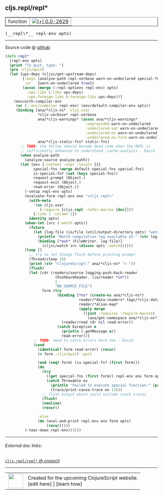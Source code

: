 ## cljs.repl/repl\*



 <table border="1">
<tr>
<td>function</td>
<td><a href="https://github.com/cljsinfo/cljs-api-docs/tree/0.0-2629"><img valign="middle" alt="[+] 0.0-2629" title="Added in 0.0-2629" src="https://img.shields.io/badge/+-0.0--2629-lightgrey.svg"></a> </td>
</tr>
</table>


 <samp>
(__repl\*__ repl-env opts)<br>
</samp>

---







Source code @ [github](https://github.com/clojure/clojurescript/blob/r2850/src/clj/cljs/repl.clj#L528-L611):

```clj
(defn repl*
  [repl-env opts]
  (print "To quit, type: ")
  (prn :cljs/quit)
  (let [ups-deps (cljsc/get-upstream-deps)
        {:keys [analyze-path repl-verbose warn-on-undeclared special-fns static-fns] :as opts
         :or   {warn-on-undeclared true}}
        (assoc (merge (-repl-options repl-env) opts)
          :ups-libs (:libs ups-deps)
          :ups-foreign-libs (:foreign-libs ups-deps))]
    (env/with-compiler-env
     (or (::env/compiler repl-env) (env/default-compiler-env opts))
     (binding [ana/*cljs-ns* 'cljs.user
               *cljs-verbose* repl-verbose
               ana/*cljs-warnings* (assoc ana/*cljs-warnings*
                                     :unprovided warn-on-undeclared
                                     :undeclared-var warn-on-undeclared
                                     :undeclared-ns warn-on-undeclared
                                     :undeclared-ns-form warn-on-undeclared)
               ana/*cljs-static-fns* static-fns]
       ;; TODO: the follow should become dead code when the REPL is
       ;; sufficiently enhanced to understand :cache-analysis - David
       (when analyze-path
         (analyze-source analyze-path))
       (let [env {:context :expr :locals {}}
             special-fns (merge default-special-fns special-fns)
             is-special-fn? (set (keys special-fns))
             request-prompt (Object.)
             request-exit (Object.)
             read-error (Object.)]
         (-setup repl-env opts)
         (evaluate-form repl-env env "<cljs repl>"
           (with-meta
             '(ns cljs.user
                (:require [cljs.repl :refer-macros [doc]]))
             {:line 1 :column 1})
           identity opts)
         (when-let [src (:watch opts)]
           (future
             (let [log-file (io/file (util/output-directory opts) "watch.log")]
               (println "Watch compilation log available at:" (str log-file))
               (binding [*out* (FileWriter. log-file)]
                 (cljsc/watch src (dissoc opts :watch))))))
         (loop []
           ;; try to let things flush before printing prompt
           (Thread/sleep 10)
           (print (str "ClojureScript:" ana/*cljs-ns* "> "))
           (flush)
           (let [rdr (readers/source-logging-push-back-reader
                       (PushbackReader. (io/reader *in*))
                       1
                       "NO_SOURCE_FILE")
                 form (try
                        (binding [*ns* (create-ns ana/*cljs-ns*)
                                  reader/*data-readers* tags/*cljs-data-readers*
                                  reader/*alias-map*
                                  (apply merge
                                    ((juxt :requires :require-macros)
                                      (ana/get-namespace ana/*cljs-ns*)))]
                          (reader/read rdr nil read-error))
                        (catch Exception e
                          (println (.getMessage e))
                          read-error))]
             ;; TODO: need to catch errors here too - David
             (cond
               (identical? form read-error) (recur)
               (= form :cljs/quit) :quit

               (and (seq? form) (is-special-fn? (first form)))
               (do
                 (try
                   ((get special-fns (first form)) repl-env env form opts)
                   (catch Throwable ex
                     (println "Failed to execute special function:" (pr-str (first form)))
                     (trace/print-cause-trace ex 12)))
                 ;; flush output which could include stack traces
                 (flush)
                 (newline)
                 (recur))

               :else
               (do (eval-and-print repl-env env form opts)
                   (recur)))))
         (-tear-down repl-env))))))
```

<!--
Repo - tag - source tree - lines:

 <pre>
clojurescript @ r2850
└── src
    └── clj
        └── cljs
            └── <ins>[repl.clj:528-611](https://github.com/clojure/clojurescript/blob/r2850/src/clj/cljs/repl.clj#L528-L611)</ins>
</pre>

-->

---



###### External doc links:

[`cljs.repl/repl*` @ crossclj](http://crossclj.info/fun/cljs.repl/repl*.html)<br>

---

 <table>
<tr><td>
<img valign="middle" align="right" width="48px" src="http://i.imgur.com/Hi20huC.png">
</td><td>
Created for the upcoming ClojureScript website.<br>
[edit here] | [learn how]
</td></tr></table>

[edit here]:https://github.com/cljsinfo/cljs-api-docs/blob/master/cljsdoc/cljs.repl_replSTAR.cljsdoc
[learn how]:https://github.com/cljsinfo/cljs-api-docs/wiki/cljsdoc-files

<!--

This information was too distracting to show to readers, but I'll leave it
commented here since it is helpful to:

- pretty-print the data used to generate this document
- and show how to retrieve that data



The API data for this symbol:

```clj
{:ns "cljs.repl",
 :name "repl*",
 :type "function",
 :signature ["[repl-env opts]"],
 :source {:code "(defn repl*\n  [repl-env opts]\n  (print \"To quit, type: \")\n  (prn :cljs/quit)\n  (let [ups-deps (cljsc/get-upstream-deps)\n        {:keys [analyze-path repl-verbose warn-on-undeclared special-fns static-fns] :as opts\n         :or   {warn-on-undeclared true}}\n        (assoc (merge (-repl-options repl-env) opts)\n          :ups-libs (:libs ups-deps)\n          :ups-foreign-libs (:foreign-libs ups-deps))]\n    (env/with-compiler-env\n     (or (::env/compiler repl-env) (env/default-compiler-env opts))\n     (binding [ana/*cljs-ns* 'cljs.user\n               *cljs-verbose* repl-verbose\n               ana/*cljs-warnings* (assoc ana/*cljs-warnings*\n                                     :unprovided warn-on-undeclared\n                                     :undeclared-var warn-on-undeclared\n                                     :undeclared-ns warn-on-undeclared\n                                     :undeclared-ns-form warn-on-undeclared)\n               ana/*cljs-static-fns* static-fns]\n       ;; TODO: the follow should become dead code when the REPL is\n       ;; sufficiently enhanced to understand :cache-analysis - David\n       (when analyze-path\n         (analyze-source analyze-path))\n       (let [env {:context :expr :locals {}}\n             special-fns (merge default-special-fns special-fns)\n             is-special-fn? (set (keys special-fns))\n             request-prompt (Object.)\n             request-exit (Object.)\n             read-error (Object.)]\n         (-setup repl-env opts)\n         (evaluate-form repl-env env \"<cljs repl>\"\n           (with-meta\n             '(ns cljs.user\n                (:require [cljs.repl :refer-macros [doc]]))\n             {:line 1 :column 1})\n           identity opts)\n         (when-let [src (:watch opts)]\n           (future\n             (let [log-file (io/file (util/output-directory opts) \"watch.log\")]\n               (println \"Watch compilation log available at:\" (str log-file))\n               (binding [*out* (FileWriter. log-file)]\n                 (cljsc/watch src (dissoc opts :watch))))))\n         (loop []\n           ;; try to let things flush before printing prompt\n           (Thread/sleep 10)\n           (print (str \"ClojureScript:\" ana/*cljs-ns* \"> \"))\n           (flush)\n           (let [rdr (readers/source-logging-push-back-reader\n                       (PushbackReader. (io/reader *in*))\n                       1\n                       \"NO_SOURCE_FILE\")\n                 form (try\n                        (binding [*ns* (create-ns ana/*cljs-ns*)\n                                  reader/*data-readers* tags/*cljs-data-readers*\n                                  reader/*alias-map*\n                                  (apply merge\n                                    ((juxt :requires :require-macros)\n                                      (ana/get-namespace ana/*cljs-ns*)))]\n                          (reader/read rdr nil read-error))\n                        (catch Exception e\n                          (println (.getMessage e))\n                          read-error))]\n             ;; TODO: need to catch errors here too - David\n             (cond\n               (identical? form read-error) (recur)\n               (= form :cljs/quit) :quit\n\n               (and (seq? form) (is-special-fn? (first form)))\n               (do\n                 (try\n                   ((get special-fns (first form)) repl-env env form opts)\n                   (catch Throwable ex\n                     (println \"Failed to execute special function:\" (pr-str (first form)))\n                     (trace/print-cause-trace ex 12)))\n                 ;; flush output which could include stack traces\n                 (flush)\n                 (newline)\n                 (recur))\n\n               :else\n               (do (eval-and-print repl-env env form opts)\n                   (recur)))))\n         (-tear-down repl-env))))))",
          :title "Source code",
          :repo "clojurescript",
          :tag "r2850",
          :filename "src/clj/cljs/repl.clj",
          :lines [528 611]},
 :full-name "cljs.repl/repl*",
 :full-name-encode "cljs.repl_replSTAR",
 :history [["+" "0.0-2629"]]}

```

Retrieve the API data for this symbol:

```clj
;; from Clojure REPL
(require '[clojure.edn :as edn])
(-> (slurp "https://raw.githubusercontent.com/cljsinfo/cljs-api-docs/catalog/cljs-api.edn")
    (edn/read-string)
    (get-in [:symbols "cljs.repl/repl*"]))
```

-->
